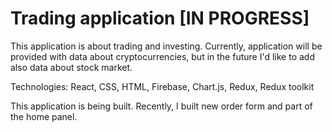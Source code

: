 # Trading application [IN PROGRESS]

This application is about trading and investing. Currently, application will be provided with data about cryptocurrencies, but in the future I'd like to add also data about stock market.

Technologies: React, CSS, HTML, Firebase, Chart.js, Redux, Redux toolkit

This application is being built. Recently, I built new order form and part of the home panel.
